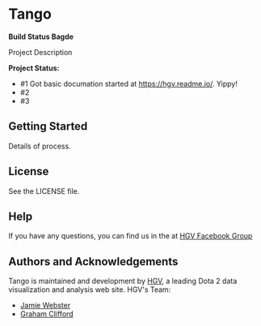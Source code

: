 #  Tango

**Build Status Bagde**

Project Description

**Project Status:**

- #1 Got basic documation started at https://hgv.readme.io/. Yippy!
- #2
- #3

## Getting Started

Details of process.

## License

See the LICENSE file.

## Help

If you have any questions, you can find us in the at [HGV Facebook Group](http://www.facebook.com/groups/1079291435444419/
)

## Authors and Acknowledgements

Tango is maintained and development by [HGV](http://www.highgroundvision.com), a leading Dota 2 data visualization and analysis web site. HGV's Team:

* [Jamie Webster](https://github.com/RGBKnights) 
* [Graham Clifford](https://github.com/gclifford)
